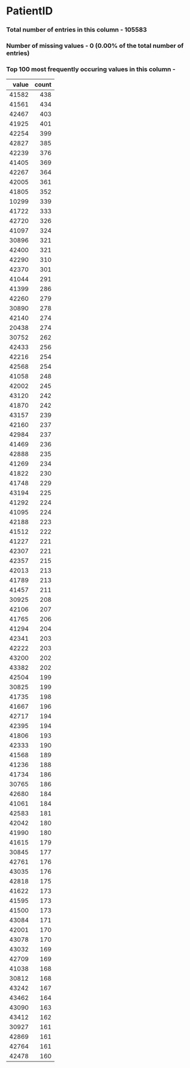 
# PatientID

### Total number of entries in this column - 105583

### Number of missing values - 0 (0.00% of the total number of entries)

### Top 100 most frequently occuring values in this column -

|   value |   count |
|--------:|--------:|
|   41582 |     438 |
|   41561 |     434 |
|   42467 |     403 |
|   41925 |     401 |
|   42254 |     399 |
|   42827 |     385 |
|   42239 |     376 |
|   41405 |     369 |
|   42267 |     364 |
|   42005 |     361 |
|   41805 |     352 |
|   10299 |     339 |
|   41722 |     333 |
|   42720 |     326 |
|   41097 |     324 |
|   30896 |     321 |
|   42400 |     321 |
|   42290 |     310 |
|   42370 |     301 |
|   41044 |     291 |
|   41399 |     286 |
|   42260 |     279 |
|   30890 |     278 |
|   42140 |     274 |
|   20438 |     274 |
|   30752 |     262 |
|   42433 |     256 |
|   42216 |     254 |
|   42568 |     254 |
|   41058 |     248 |
|   42002 |     245 |
|   43120 |     242 |
|   41870 |     242 |
|   43157 |     239 |
|   42160 |     237 |
|   42984 |     237 |
|   41469 |     236 |
|   42888 |     235 |
|   41269 |     234 |
|   41822 |     230 |
|   41748 |     229 |
|   43194 |     225 |
|   41292 |     224 |
|   41095 |     224 |
|   42188 |     223 |
|   41512 |     222 |
|   41227 |     221 |
|   42307 |     221 |
|   42357 |     215 |
|   42013 |     213 |
|   41789 |     213 |
|   41457 |     211 |
|   30925 |     208 |
|   42106 |     207 |
|   41765 |     206 |
|   41294 |     204 |
|   42341 |     203 |
|   42222 |     203 |
|   43200 |     202 |
|   43382 |     202 |
|   42504 |     199 |
|   30825 |     199 |
|   41735 |     198 |
|   41667 |     196 |
|   42717 |     194 |
|   42395 |     194 |
|   41806 |     193 |
|   42333 |     190 |
|   41568 |     189 |
|   41236 |     188 |
|   41734 |     186 |
|   30765 |     186 |
|   42680 |     184 |
|   41061 |     184 |
|   42583 |     181 |
|   42042 |     180 |
|   41990 |     180 |
|   41615 |     179 |
|   30845 |     177 |
|   42761 |     176 |
|   43035 |     176 |
|   42818 |     175 |
|   41622 |     173 |
|   41595 |     173 |
|   41500 |     173 |
|   43084 |     171 |
|   42001 |     170 |
|   43078 |     170 |
|   43032 |     169 |
|   42709 |     169 |
|   41038 |     168 |
|   30812 |     168 |
|   43242 |     167 |
|   43462 |     164 |
|   43090 |     163 |
|   43412 |     162 |
|   30927 |     161 |
|   42869 |     161 |
|   42764 |     161 |
|   42478 |     160 |
